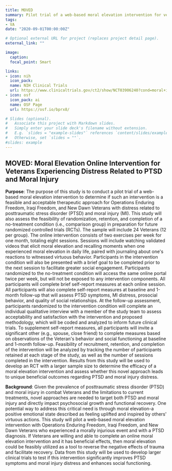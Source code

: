 ```yaml
---
title: MOVED
summary: Pilot trial of a web-based moral elevation intervention for veterans with PTSD and moral injury distress.
tags:
- VA
date: "2020-09-01T00:00:00Z"

# Optional external URL for project (replaces project detail page).
external_link: ""

image:
  caption: 
  focal_point: Smart

links:
- icon: nih
  icon_pack: 
  name: NIH Clinical Trials
  url: https://www.clinicaltrials.gov/ct2/show/NCT03906240?cond=moral+injury&draw=2&rank=3
- icon: osf
  icon_pack: ai
  name: OSF Page
  url: https://osf.io/bprx8/

# Slides (optional).
#   Associate this project with Markdown slides.
#   Simply enter your slide deck's filename without extension.
#   E.g. `slides = "example-slides"` references `content/slides/example-slides.md`.
#   Otherwise, set `slides = ""`.
#slides: example
---
```

## **MOVED**: **M**oral **E**levation **O**nline Intervention for  **V**eterans **E**xperiencing **D**istress Related to PTSD and Moral Injury

**Purpose**: 
The purpose of this study is to conduct a pilot trial of a web-based moral elevation intervention to determine if such an intervention is a feasible and acceptable therapeutic approach for Operations Enduring Freedom, Iraqi Freedom, and New Dawn Veterans with distress related to posttraumatic stress disorder (PTSD) and moral injury (MI). This study will also assess the feasibility of randomization, retention, and completion of a no-treatment condition (i.e., comparison group) in preparation for future randomized controlled trials (RCTs). The sample will include 24 Veterans (12 per group). The online intervention consists of two exercises per week for one month, totaling eight sessions. Sessions will include watching validated videos that elicit moral elevation and recalling moments when one experienced moral elevation in daily life, paired with journaling about one's reactions to witnessed virtuous behavior. Participants in the intervention condition will also be presented with a brief goal to be completed prior to the next session to facilitate greater social engagement. Participants randomized to the no-treatment condition will access the same online portal twice per week, but will not be exposed to any intervention components. All participants will complete brief self-report measures at each online session. All participants will also complete self-report measures at baseline and 1-month follow-up that will assess PTSD symptoms, MI distress, prosocial behavior, and quality of social relationships. At the follow-up assessment, participants randomized to the intervention condition will complete an individual qualitative interview with a member of the study team to assess acceptability and satisfaction with the intervention and proposed methodology, which will be coded and analyzed to inform future clinical trials. To supplement self-report measures, all participants will invite a significant other (e.g., spouse, close friend) to complete measures based on observations of the Veteran's behavior and social functioning at baseline and 1-month follow-up. Feasibility of recruitment, retention, and completion of the intervention will be analyzed by tracking the number of participants retained at each stage of the study, as well as the number of sessions completed in the intervention. Results from this study will be used to develop an RCT with a larger sample size to determine the efficacy of a moral elevation intervention and assess whether this novel approach leads to unique beneficial outcomes regarding PTSD and moral injury distress.

**Background**: 
Given the prevalence of posttraumatic stress disorder (PTSD) and moral injury in combat Veterans and the limitations to current treatments, novel approaches are needed to target both PTSD and moral injury and directly impact psychosocial growth and functional recovery. One potential way to address this critical need is through moral elevation-a positive emotional state described as feeling uplifted and inspired by others' virtuous actions. This study will pilot a web-based moral elevation intervention with Operations Enduring Freedom, Iraqi Freedom, and New Dawn Veterans who experienced a morally injurious event and with a PTSD diagnosis. If Veterans are willing and able to complete an online moral elevation intervention and it has beneficial effects, then moral elevation could be feasibly utilized as a tool to reverse the negative effects of trauma and facilitate recovery. Data from this study will be used to develop larger clinical trials to test if this intervention significantly improves PTSD symptoms and moral injury distress and enhances social functioning.
